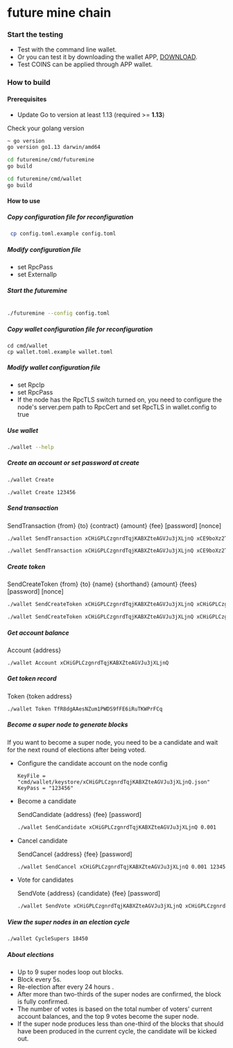 # future mine chain

### Start the testing

- Test with the command line wallet.
- Or you can test it by downloading the wallet APP, [DOWNLOAD](https://wallet.futuremine.io).
- Test COINS can be applied through APP wallet.

### How to build

####  Prerequisites

- Update Go to version at least 1.13  (required >= **1.13**)

Check your golang version

```bash
~ go version
go version go1.13 darwin/amd64
```

```bash
cd futuremine/cmd/futuremine
go build

cd futuremine/cmd/wallet
go build
```

#### How to use


##### Copy configuration file for reconfiguration

```bash
 cp config.toml.example config.toml
```

##### Modify configuration file

* set RpcPass
* set ExternalIp

##### Start the futuremine

```bash

./futuremine --config config.toml
```

##### Copy wallet configuration file for reconfiguration

```
cd cmd/wallet
cp wallet.toml.example wallet.toml
```

##### Modify wallet configuration file

* set RpcIp
* set RpcPass
* If the node has the RpcTLS switch turned on, you need to configure the node's server.pem path to RpcCert and set RpcTLS in wallet.config to true

##### Use wallet

```bash
./wallet --help
```
##### Create an account or set password at create

```bash
./wallet Create 

./wallet Create 123456
```
##### Send transaction

SendTransaction {from} {to} {contract} {amount} {fee} [password] [nonce]

```bash
./wallet SendTransaction xCHiGPLCzgnrdTqjKABXZteAGVJu3jXLjnQ xCE9boXz2TxSE9srVPDdfszyiXtfT3vduc8 FMC 10 0.1

./wallet SendTransaction xCHiGPLCzgnrdTqjKABXZteAGVJu3jXLjnQ xCE9boXz2TxSE9srVPDdfszyiXtfT3vduc8 FMC 10 0.1 123456
```

##### Create token

SendCreateToken {from} {to} {name} {shorthand} {amount} {fees} [password] [nonce]

```bash
./wallet SendCreateToken xCHiGPLCzgnrdTqjKABXZteAGVJu3jXLjnQ xCHiGPLCzgnrdTqjKABXZteAGVJu3jXLjnQ "M token" MT 1000 0.1

./wallet SendCreateToken xCHiGPLCzgnrdTqjKABXZteAGVJu3jXLjnQ xCHiGPLCzgnrdTqjKABXZteAGVJu3jXLjnQ "M token" MT 1000 0.1 123456
```

##### Get account balance
Account {address}
```bash
./wallet Account xCHiGPLCzgnrdTqjKABXZteAGVJu3jXLjnQ
```

##### Get token record
Token {token address}
```bash
./wallet Token TfR8dgAAesNZum1PWDS9fFE6iRuTKWPrFCq
```

##### Become a super node to generate blocks

If you want to become a super node, you need to be a candidate and wait for the next round of elections after being voted.

* Configure the candidate account on the node config

    ```
    KeyFile = "cmd/wallet/keystore/xCHiGPLCzgnrdTqjKABXZteAGVJu3jXLjnQ.json"
    KeyPass = "123456"
    ```
* Become a candidate

    SendCandidate {address} {fee} [password]

    ```bash
    ./wallet SendCandidate xCHiGPLCzgnrdTqjKABXZteAGVJu3jXLjnQ 0.001
    ```
* Cancel candidate

    SendCancel {address} {fee} [password]

    ```bash
    ./wallet SendCancel xCHiGPLCzgnrdTqjKABXZteAGVJu3jXLjnQ 0.001 123456
    ```
* Vote for candidates

    SendVote {address} {candidate} {fee} [password]

    ```bash
    ./wallet SendVote xCHiGPLCzgnrdTqjKABXZteAGVJu3jXLjnQ xCHiGPLCzgnrdTqjKABXZteAGVJu3jXLjnQ 0.001
    ```
  
##### View the super nodes in an election cycle
    
```bash
./wallet CycleSupers 18450
```
    
##### About elections

* Up to 9 super nodes loop out blocks.
* Block every 5s.
* Re-election after every 24 hours .
* After more than two-thirds of the super nodes are confirmed, the block is fully confirmed.
* The number of votes is based on the total number of voters' current account balances, and the top 9 votes become the super node.
* If the super node produces less than one-third of the blocks that should have been produced in the current cycle, the candidate will be kicked out.